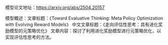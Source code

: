 模型论文地址：https://arxiv.org/abs/2504.20157

模型概述：文章标题：《Toward Evaluative Thinking: Meta Policy Optimization with Evolving Reward Models》
中文文章标题：《走向评估性思考：具有进化奖励模型的元策略优化》
文章内容：探讨了利用进化奖励模型进行元策略优化，以实现评估性思考的方法。
